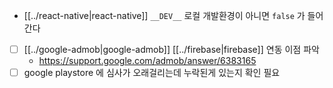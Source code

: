 - [[../react-native|react-native]] `__DEV__` 로컬 개발환경이 아니면 `false` 가 들어간다
- [ ] [[../google-admob|google-admob]] [[../firebase|firebase]] 연동 이점 파악
  + https://support.google.com/admob/answer/6383165
- [ ] google playstore 에 심사가 오래걸리는데 누락된게 있는지 확인 필요
